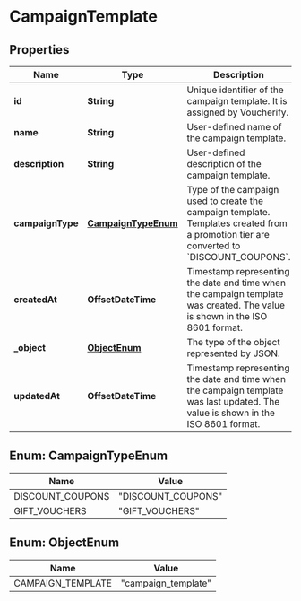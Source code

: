 

# CampaignTemplate


## Properties

| Name | Type | Description |
|------------ | ------------- | ------------- |
|**id** | **String** | Unique identifier of the campaign template. It is assigned by Voucherify. |
|**name** | **String** | User-defined name of the campaign template. |
|**description** | **String** | User-defined description of the campaign template. |
|**campaignType** | [**CampaignTypeEnum**](#CampaignTypeEnum) | Type of the campaign used to create the campaign template. Templates created from a promotion tier are converted to &#x60;DISCOUNT_COUPONS&#x60;. |
|**createdAt** | **OffsetDateTime** | Timestamp representing the date and time when the campaign template was created. The value is shown in the ISO 8601 format. |
|**_object** | [**ObjectEnum**](#ObjectEnum) | The type of the object represented by JSON. |
|**updatedAt** | **OffsetDateTime** | Timestamp representing the date and time when the campaign template was last updated. The value is shown in the ISO 8601 format. |



## Enum: CampaignTypeEnum

| Name | Value |
|---- | -----|
| DISCOUNT_COUPONS | &quot;DISCOUNT_COUPONS&quot; |
| GIFT_VOUCHERS | &quot;GIFT_VOUCHERS&quot; |



## Enum: ObjectEnum

| Name | Value |
|---- | -----|
| CAMPAIGN_TEMPLATE | &quot;campaign_template&quot; |



